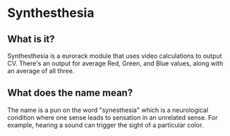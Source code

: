 # Synthesthesia

## What is it?
Synthesthesia is a eurorack module that uses video calculations to output CV. There's an output for average Red, Green, and Blue values, along with an average of all three. 

## What does the name mean?
The name is a pun on the word "synesthesia" which is a neurological condition where one sense leads to sensation in an unrelated sense. For example, hearing a sound can trigger the sight of a particular color. 
